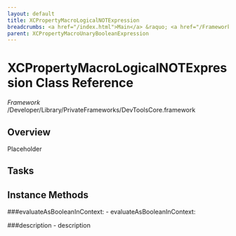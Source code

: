 ```yaml
---
layout: default
title: XCPropertyMacroLogicalNOTExpression
breadcrumbs: <a href="/index.html">Main</a> &raquo; <a href="/Frameworks.html">Framework</a> &raquo; <a href="/Frameworks/DevToolsCore.html">DevToolsCore</a> &raquo; XCPropertyMacroLogicalNOTExpression
parent: XCPropertyMacroUnaryBooleanExpression 
---
```

# XCPropertyMacroLogicalNOTExpression Class Reference

*Framework* /Developer/Library/PrivateFrameworks/DevToolsCore.framework

## Overview

Placeholder

## Tasks

## Instance Methods

<a name="-evaluateAsBooleanInContext:"></a>
###evaluateAsBooleanInContext:
    - evaluateAsBooleanInContext:

<a name="-description"></a>
###description
    - description

